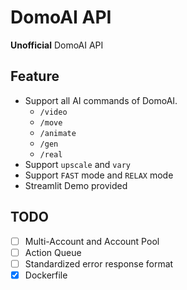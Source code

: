 DomoAI API
===
**Unofficial** DomoAI API

Feature
---

- Support all AI commands of DomoAI.
    + `/video`
    + `/move`
    + `/animate`
    + `/gen`
    + `/real`
- Support `upscale` and `vary`
- Support `FAST` mode and `RELAX` mode
- Streamlit Demo provided

TODO
---

- [ ] Multi-Account and Account Pool
- [ ] Action Queue
- [ ] Standardized error response format
- [x] Dockerfile